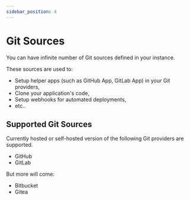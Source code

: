 ```yaml
---
sidebar_position: 4
---
```


# Git Sources

You can have infinite number of Git sources defined in your instance. 

These sources are used to:
- Setup helper apps (such as GitHub App, GitLab App) in your Git providers,
- Clone your application's code,
- Setup webhooks for automated deployments,
- etc..

## Supported Git Sources
Currently hosted or self-hosted version of the following Git providers are supported.
- GitHub
- GitLab

But more will come:
- Bitbucket
- Gitea